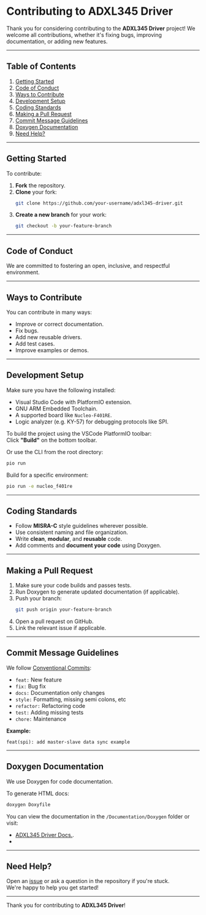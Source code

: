 # Contributing to ADXL345 Driver

Thank you for considering contributing to the **ADXL345 Driver** project! 
We welcome all contributions, whether it's fixing bugs, improving documentation, or adding new features.

---

## Table of Contents

1. [Getting Started](#getting-started)  
2. [Code of Conduct](#code-of-conduct)  
3. [Ways to Contribute](#ways-to-contribute)  
4. [Development Setup](#development-setup)  
5. [Coding Standards](#coding-standards)  
6. [Making a Pull Request](#making-a-pull-request)  
7. [Commit Message Guidelines](#commit-message-guidelines)  
8. [Doxygen Documentation](#doxygen-documentation)  
9. [Need Help?](#need-help)

---

## Getting Started

To contribute:

1. **Fork** the repository.  
2. **Clone** your fork:
   ```bash
   git clone https://github.com/your-username/adxl345-driver.git
   ```
3. **Create a new branch** for your work:
   ```bash
   git checkout -b your-feature-branch
   ```

---

## Code of Conduct

We are committed to fostering an open, inclusive, and respectful environment.

---

## Ways to Contribute

You can contribute in many ways:

- Improve or correct documentation.  
- Fix bugs.  
- Add new reusable drivers.  
- Add test cases.  
- Improve examples or demos.

---

## Development Setup

Make sure you have the following installed:

- Visual Studio Code with PlatformIO extension.  
- GNU ARM Embedded Toolchain.  
- A supported board like `Nucleo-F401RE`.  
- Logic analyzer (e.g. KY-57) for debugging protocols like SPI.  

To build the project using the VSCode PlatformIO toolbar:  
Click **"Build"** on the bottom toolbar.  

Or use the CLI from the root directory:

```bash
pio run
```

Build for a specific environment:

```bash
pio run -e nucleo_f401re
```

---

## Coding Standards

- Follow **MISRA-C** style guidelines wherever possible.  
- Use consistent naming and file organization.  
- Write **clean**, **modular**, and **reusable** code.  
- Add comments and **document your code** using Doxygen.

---

## Making a Pull Request

1. Make sure your code builds and passes tests.  
2. Run Doxygen to generate updated documentation (if applicable).  
3. Push your branch:
   ```bash
   git push origin your-feature-branch
   ```
4. Open a pull request on GitHub.  
5. Link the relevant issue if applicable.

---

## Commit Message Guidelines

We follow [Conventional Commits](https://www.conventionalcommits.org/):

- `feat:` New feature  
- `fix:` Bug fix  
- `docs:` Documentation only changes  
- `style:` Formatting, missing semi colons, etc  
- `refactor:` Refactoring code  
- `test:` Adding missing tests  
- `chore:` Maintenance  

**Example:**

```
feat(spi): add master-slave data sync example
```

---

## Doxygen Documentation

We use Doxygen for code documentation.

To generate HTML docs:

```bash
doxygen Doxyfile
```

You can view the documentation in the `/Documentation/Doxygen` folder or visit:

- [ADXL345 Driver Docs.](https://raw.githack.com/JoseLuis-Figueroa/adxl345-driver/main/Documentation/doxygen/output_files/html/index.html).
- 
---

## Need Help?

Open an [issue](https://github.com/JoseLuis-Figueroa/Reusable-Drivers/issues) or ask a question in the repository if you're stuck.  
We're happy to help you get started!

---

Thank you for contributing to **ADXL345 Driver**!

